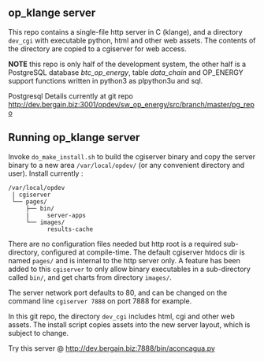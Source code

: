 ## op_klange server ##

This repo contains a single-file http server in C (klange), and
a directory `dev_cgi`  with executable python, html and other web 
assets. The contents of the directory are copied to a cgiserver 
for web access.

**NOTE**  this repo is only half of the development system, the other
half is a PostgreSQL database  *btc_op_energy*, table *data_chain* 
and OP_ENERGY support functions written in python3 as plpython3u and sql.

Postgresql Details currently at git repo 
  http://dev.bergain.biz:3001/opdev/sw_op_energy/src/branch/master/pg_repo

##  Running op_klange server

Invoke `do_make_install.sh` to build the cgiserver binary and copy
the server binary to a new area `/var/local/opdev/`  (or
any convenient directory and user). Install currently :

    /var/local/opdev
     | cgiserver 
     └── pages/
         ├── bin/
         |     server-apps
         └── images/
               results-cache

There are no configuration files needed but http root is 
a required sub-directory, configured at compile-time.
The default cgiserver htdocs dir is named `pages/` and is internal
to the http server only. A feature has been added to this
`cgiserver` to only allow binary executables in a sub-directory
called `bin/`, and get charts from directory `images/`.

The server network port defaults to 80, and can be changed on
the command line `cgiserver 7888` on port 7888 for example.

In this git repo, the directory `dev_cgi` includes html, 
cgi and other web assets. The install script copies assets
into the new server layout, which is subject to change.

Try this server @   http://dev.bergain.biz:7888/bin/aconcagua.py


